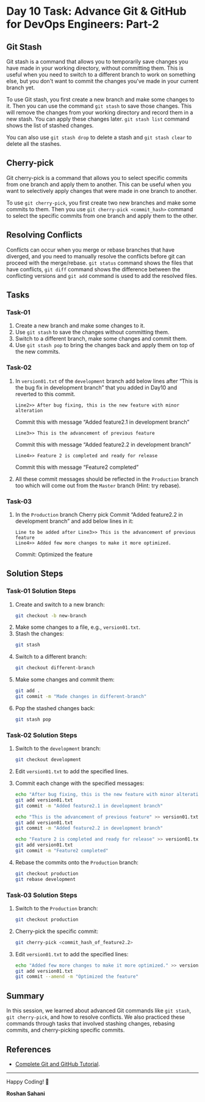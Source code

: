 # Day 10 Task: Advance Git & GitHub for DevOps Engineers: Part-2

## Git Stash

Git stash is a command that allows you to temporarily save changes you have made in your working directory, without committing them. This is useful when you need to switch to a different branch to work on something else, but you don't want to commit the changes you've made in your current branch yet.

To use Git stash, you first create a new branch and make some changes to it. Then you can use the command `git stash` to save those changes. This will remove the changes from your working directory and record them in a new stash. You can apply these changes later. `git stash list` command shows the list of stashed changes.

You can also use `git stash drop` to delete a stash and `git stash clear` to delete all the stashes.

## Cherry-pick

Git cherry-pick is a command that allows you to select specific commits from one branch and apply them to another. This can be useful when you want to selectively apply changes that were made in one branch to another.

To use `git cherry-pick`, you first create two new branches and make some commits to them. Then you use `git cherry-pick <commit_hash>` command to select the specific commits from one branch and apply them to the other.

## Resolving Conflicts

Conflicts can occur when you merge or rebase branches that have diverged, and you need to manually resolve the conflicts before git can proceed with the merge/rebase. `git status` command shows the files that have conflicts, `git diff` command shows the difference between the conflicting versions and `git add` command is used to add the resolved files.

## Tasks

### Task-01

1. Create a new branch and make some changes to it.
2. Use `git stash` to save the changes without committing them.
3. Switch to a different branch, make some changes and commit them.
4. Use `git stash pop` to bring the changes back and apply them on top of the new commits.

### Task-02

1. In `version01.txt` of the `development` branch add below lines after “This is the bug fix in development branch” that you added in Day10 and reverted to this commit.

   ```
   Line2>> After bug fixing, this is the new feature with minor alteration
   ```

   Commit this with message “Added feature2.1 in development branch”

   ```
   Line3>> This is the advancement of previous feature
   ```

   Commit this with message “Added feature2.2 in development branch”

   ```
   Line4>> Feature 2 is completed and ready for release
   ```

   Commit this with message “Feature2 completed”

2. All these commit messages should be reflected in the `Production` branch too which will come out from the `Master` branch (Hint: try rebase).

### Task-03

1. In the `Production` branch Cherry pick Commit “Added feature2.2 in development branch” and add below lines in it:

   ```
   Line to be added after Line3>> This is the advancement of previous feature
   Line4>> Added few more changes to make it more optimized.
   ```

   Commit: Optimized the feature

## Solution Steps

### Task-01 Solution Steps

1. Create and switch to a new branch:
   ```bash
   git checkout -b new-branch
   ```
2. Make some changes to a file, e.g., `version01.txt`.
3. Stash the changes:
   ```bash
   git stash
   ```
4. Switch to a different branch:
   ```bash
   git checkout different-branch
   ```
5. Make some changes and commit them:
   ```bash
   git add .
   git commit -m "Made changes in different-branch"
   ```
6. Pop the stashed changes back:
   ```bash
   git stash pop
   ```

### Task-02 Solution Steps

1. Switch to the `development` branch:
   ```bash
   git checkout development
   ```
2. Edit `version01.txt` to add the specified lines.
3. Commit each change with the specified messages:

   ```bash
   echo "After bug fixing, this is the new feature with minor alteration" >> version01.txt
   git add version01.txt
   git commit -m "Added feature2.1 in development branch"

   echo "This is the advancement of previous feature" >> version01.txt
   git add version01.txt
   git commit -m "Added feature2.2 in development branch"

   echo "Feature 2 is completed and ready for release" >> version01.txt
   git add version01.txt
   git commit -m "Feature2 completed"
   ```

4. Rebase the commits onto the `Production` branch:
   ```bash
   git checkout production
   git rebase development
   ```

### Task-03 Solution Steps

1. Switch to the `Production` branch:
   ```bash
   git checkout production
   ```
2. Cherry-pick the specific commit:
   ```bash
   git cherry-pick <commit_hash_of_feature2.2>
   ```
3. Edit `version01.txt` to add the specified lines:
   ```bash
   echo "Added few more changes to make it more optimized." >> version01.txt
   git add version01.txt
   git commit --amend -m "Optimized the feature"
   ```

## Summary

In this session, we learned about advanced Git commands like `git stash`, `git cherry-pick`, and how to resolve conflicts. We also practiced these commands through tasks that involved stashing changes, rebasing commits, and cherry-picking specific commits.

## References

- [Complete Git and GitHub Tutorial](https://www.youtube.com/watch?v=apGV9Kg7ics).

---

Happy Coding! 🚀

**Roshan Sahani**
